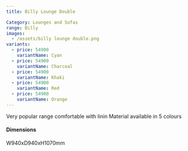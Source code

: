 ```yaml
---
title: Billy Lounge Double

Category: Lounges and Sofas
range: Billy
images:
  - /assets/billy lounge double.png
variants:
  - price: 54900
    variantName: Cyan
  - price: 54900
    variantName: Charcoal
  - price: 54900
    variantName: Khaki
  - price: 54900
    variantName: Red
  - price: 54900
    variantName: Orange
---
```


Very popular range comfortable with linin Material available in 5 colours

#### Dimensions

W940xD940xH1070mm


